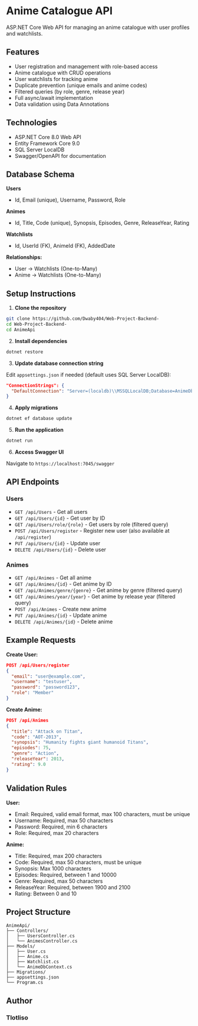 # Anime Catalogue API

ASP.NET Core Web API for managing an anime catalogue with user profiles and watchlists.

## Features

- User registration and management with role-based access
- Anime catalogue with CRUD operations
- User watchlists for tracking anime
- Duplicate prevention (unique emails and anime codes)
- Filtered queries (by role, genre, release year)
- Full async/await implementation
- Data validation using Data Annotations

## Technologies

- ASP.NET Core 8.0 Web API
- Entity Framework Core 9.0
- SQL Server LocalDB
- Swagger/OpenAPI for documentation

## Database Schema

**Users**
- Id, Email (unique), Username, Password, Role

**Animes**
- Id, Title, Code (unique), Synopsis, Episodes, Genre, ReleaseYear, Rating

**Watchlists**
- Id, UserId (FK), AnimeId (FK), AddedDate

**Relationships:**
- User → Watchlists (One-to-Many)
- Anime → Watchlists (One-to-Many)

## Setup Instructions

1. **Clone the repository**
```bash
git clone https://github.com/Dwaby404/Web-Project-Backend-
cd Web-Project-Backend-
cd AnimeApi
```

2. **Install dependencies**
```bash
dotnet restore
```

3. **Update database connection string**

Edit `appsettings.json` if needed (default uses SQL Server LocalDB):
```json
"ConnectionStrings": {
  "DefaultConnection": "Server=(localdb)\\MSSQLLocalDB;Database=AnimeDb;Integrated Security=true;TrustServerCertificate=true;"
}
```

4. **Apply migrations**
```bash
dotnet ef database update
```

5. **Run the application**
```bash
dotnet run
```

6. **Access Swagger UI**

Navigate to `https://localhost:7045/swagger`

## API Endpoints

### Users

- `GET /api/Users` - Get all users
- `GET /api/Users/{id}` - Get user by ID
- `GET /api/Users/role/{role}` - Get users by role (filtered query)
- `POST /api/Users/register` - Register new user (also available at `/api/register`)
- `PUT /api/Users/{id}` - Update user
- `DELETE /api/Users/{id}` - Delete user

### Animes

- `GET /api/Animes` - Get all anime
- `GET /api/Animes/{id}` - Get anime by ID
- `GET /api/Animes/genre/{genre}` - Get anime by genre (filtered query)
- `GET /api/Animes/year/{year}` - Get anime by release year (filtered query)
- `POST /api/Animes` - Create new anime
- `PUT /api/Animes/{id}` - Update anime
- `DELETE /api/Animes/{id}` - Delete anime

## Example Requests

**Create User:**
```json
POST /api/Users/register
{
  "email": "user@example.com",
  "username": "testuser",
  "password": "password123",
  "role": "Member"
}
```

**Create Anime:**
```json
POST /api/Animes
{
  "title": "Attack on Titan",
  "code": "AOT-2013",
  "synopsis": "Humanity fights giant humanoid Titans",
  "episodes": 75,
  "genre": "Action",
  "releaseYear": 2013,
  "rating": 9.0
}
```

## Validation Rules

**User:**
- Email: Required, valid email format, max 100 characters, must be unique
- Username: Required, max 50 characters
- Password: Required, min 6 characters
- Role: Required, max 20 characters

**Anime:**
- Title: Required, max 200 characters
- Code: Required, max 50 characters, must be unique
- Synopsis: Max 1000 characters
- Episodes: Required, between 1 and 10000
- Genre: Required, max 50 characters
- ReleaseYear: Required, between 1900 and 2100
- Rating: Between 0 and 10

## Project Structure
```
AnimeApi/
├── Controllers/
│   ├── UsersController.cs
│   └── AnimesController.cs
├── Models/
│   ├── User.cs
│   ├── Anime.cs
│   ├── Watchlist.cs
│   └── AnimeDbContext.cs
├── Migrations/
├── appsettings.json
└── Program.cs
```

## Author

### Tlotliso

